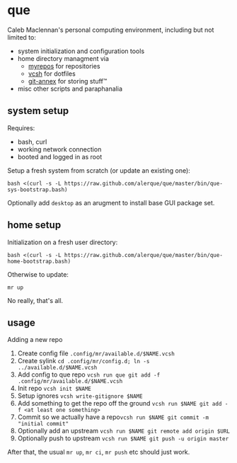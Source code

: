 que
===

Caleb Maclennan's personal computing environment, including but not limited to:

* system initialization and configuration tools
* home directory managment via
  * [myrepos][myrepos] for repositories
  * [vcsh][vcsh] for dotfiles
  * [git-annex][git-annex] for storing stuff™
* misc other scripts and paraphanalia

system setup
------------

Requires:

* bash, curl
* working network connection
* booted and logged in as root

Setup a fresh system from scratch (or update an existing one):

	bash <(curl -s -L https://raw.github.com/alerque/que/master/bin/que-sys-bootstrap.bash)

Optionally add `desktop` as an arugment to install base GUI package set.

home setup
----------

Initialization on a fresh user directory:

	bash <(curl -s -L https://raw.github.com/alerque/que/master/bin/que-home-bootstrap.bash)

Otherwise to update:

	mr up

No really, that's all.

usage
-----

Adding a new repo

1. Create config file `.config/mr/available.d/$NAME.vcsh`
2. Create sylink `cd .config/mr/config.d; ln -s ../available.d/$NAME.vcsh`
3. Add config to que repo `vcsh run que git add -f .config/mr/available.d/$NAME.vcsh`
4. Init repo `vcsh init $NAME`
5. Setup ignores `vcsh write-gitignore $NAME`
6. Add something to get the repo off the ground `vcsh run $NAME git add -f <at least one something>`
7. Commit so we actually have a repo`vcsh run $NAME git commit -m "initial commit"`
8. Optionally add an upstream `vcsh run $NAME git remote add origin $URL`
9. Optionally push to upstream `vcsh run $NAME git push -u origin master`

After that, the usual `mr up`, `mr ci`, `mr push` etc should just work.

  [vcsh]: https://github.com/RichiH/vcsh
  [myrepos]: http://myrepos.branchable.com/
  [git-annex]: https://git-annex.branchable.com/
